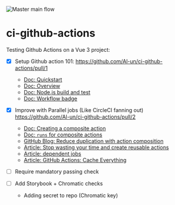 ![Master main flow](https://github.com/Al-un/ci-github-actions/actions/workflows/main.yaml/badge.svg)

# ci-github-actions

Testing Github Actions on a Vue 3 project:

- [x] Setup Github action 101: https://github.com/Al-un/ci-github-actions/pull/1

  - [Doc: Quickstart](https://docs.github.com/en/actions/quickstart)
  - [Doc: Overview](https://docs.github.com/en/actions/learn-github-actions/understanding-github-actions)
  - [Doc: Node.js build and test](https://docs.github.com/en/actions/guides/building-and-testing-nodejs?learn=continuous_integration)
  - [Doc: Workflow badge](https://docs.github.com/en/actions/monitoring-and-troubleshooting-workflows/adding-a-workflow-status-badge)

- [x] Improve with Parallel jobs (Like CircleCI fanning out) https://github.com/Al-un/ci-github-actions/pull/2
  - [Doc: Creating a composite action](https://docs.github.com/en/actions/creating-actions/creating-a-composite-action?learn=create_actions)
  - [Doc: `runs` for composite actions](https://docs.github.com/en/actions/creating-actions/metadata-syntax-for-github-actions#runs-for-composite-actions)
  - [GitHub Blog: Reduce duplication with action composition](https://github.blog/changelog/2021-08-25-github-actions-reduce-duplication-with-action-composition/)
  - [Article: Stop wasting your time and create reusable actions](https://dev.to/n3wt0n/github-composite-actions-nest-actions-within-actions-3e5l)
  - [Article: dependent jobs](https://www.edwardthomson.com/blog/github_actions_17_dependent_jobs.html)
  - [Article: GitHub Actions: Cache Everything](https://www.jonathan-wilkinson.com/github-actions-cache-everything)


- [ ] Require mandatory passing check

- [ ] Add Storybook + Chromatic checks
  - Adding secret to repo (Chromatic key)
